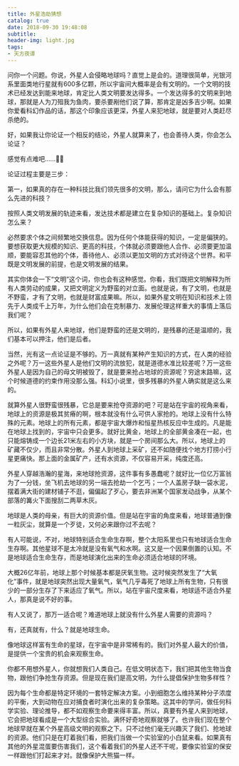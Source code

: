 ```yaml
---
title: 外星浩劫猜想
catalog: true
date: 2018-09-30 19:48:08
subtitle:
header-img: light.jpg
tags:
- 天方夜谭
---
```

问你一个问题。你说，外星人会侵略地球吗？直觉上是会的。道理很简单，光银河系里面类地行星就有600多亿颗，所以宇宙间大概率是会有文明的。一个文明的技术已经发达到能来地球，肯定比人类文明要发达得多。一个发达得多的文明来到地球，那就是人为刀殂我为鱼肉，要杀要剐他们说了算，那肯定是凶多吉少啊。如果你爱看科幻作品的话，那这个印象应该更深，外星人来犯地球，就是要对人类赶尽杀绝的。

好，如果我让你论证一个相反的结论，外星人就算来了，也会善待人类，你会怎么论证？

感觉有点难吧……🤦‍♀️

论证过程主要是三步：

第一，如果真的存在一种科技比我们领先很多的文明，那么，请问它为什么会有那么先进的科技？

按照人类文明发展的轨迹来看，发达技术都是建立在复杂知识的基础上。复杂知识怎么来？

必然要求个体之间频繁地交换信息。因为任何个体能获得的知识，一定是偏狭的。要想获取更大规模的知识、更高的科技，个体就必须要跟他人合作、必须要更加温顺，要能容忍其他的个体，善待他人、必须以更加文明的方式对待这个世界。和平既是文明发展的前提，也是文明发展的结果。

其实你体会一下“文明”这个词，你也会有这种感觉。你看，我们既把文明解释为所有人类劳动的成果，又把文明定义为野蛮的对立面。也就是说，有了文明，也就是不野蛮，才有了文明，也就是财富成果嘛。所以，如果外星文明在知识和技术上领先于人类成千上万年，为什么他们会在克制暴力、发展伦理这样重大的事情上落后我们呢？

所以，如果有外星人来地球，他们是野蛮的还是文明的，是残暴的还是温顺的，我们基本可以押注，他们是后者。

当然，光有这一点论证是不够的。万一真就有某种产生知识的方式，在人类的经验之外呢？万一这些外星人是他们文明的流放犯，就是道德水准比较差呢？万一这些外星人是因为自己的母文明被毁了，就是要来抢占地球的资源呢？穷途末路嘛，这个时候道德的约束作用没那么强。科幻小说里，很多残暴的外星人确实就是这么来的。

就算外星人很野蛮很残暴，它总是要来抢夺资源的吧？可是站在宇宙的视角来看，地球上的资源是极其贫瘠的啊，根本就没有什么可供人家抢的。地球上没有什么特殊的元素。地球上的所有元素，都是宇宙大爆炸和恒星热核反应中生成的。凡是能在地球上找到的，宇宙中只会更多。就好比黄金，地球上的全部黄金凑在一起，也只能熔铸成一个边长21米左右的小方块，就是一个房间那么大。所以，地球上的矿藏不仅少，而且非常分散。外星人到地球上采矿，还不如随便找个地方打捞小行星更痛快。那上面的金属矿产，还有水资源，不仅容易开采，纯度还高。

外星人穿越浩瀚的星海，来地球抢资源，这件事有多愚蠢呢？就好比一位亿万富翁为了一分钱，坐飞机去地球的另一端去抢劫一个乞丐；一个人盖房子缺一袋水泥，摆着满大街的建材铺子不逛，偏偏起了歹心，要去非洲某个国家发动战争，从某个部落的篝火下面搜刮二两草木灰。

地球是人类的母亲，有巨大的资源价值。但是站在宇宙的角度来看，地球普通到像一粒灰尘，就算是一个歹徒，又何必来跟你过不去呢？

有人可能说，不对，地球特别适合生命生存啊，整个太阳系里也只有地球适合生命生存啊。其他星球不是太冷就是没有氧气和水啊。这又是一个因果倒置的认知。不是地球适合生命生存，而是地球演化出来的生命必须适合地球的环境。

大概26亿年前，地球上那个时候基本都是厌氧生物。这时候突然发生了“大氧化”事件，就是地球突然出现大量氧气，氧气几乎毒死了地球上所有生物，只有很少的一部分生存了下来适应了氧气。所以，站在宇宙尺度来看，地球适不适合外星人，那真是说不好的事。

有人又说了，那万一适合呢？难道地球上就没有什么外星人需要的资源吗？

有，还真就有，什么？就是地球生命。

像地球这样富有生命的星球，在宇宙中是非常稀有的。我们对外星人最大的价值，是提供一个宝贵的机会来观察生命。

你都不用想外星人，你就想我们人类自己。在低文明状态下，我们把其他生物当食物，跟他们争抢生存资源。但是现在我们是高文明，为什么提倡保护生物多样性？

因为每个生命都是特定环境的一套特定解决方案。小到细胞怎么维持某种分子浓度的平衡，大到动物在应对捕食者时演化出来的复杂策略。这其中的学问，做任何科学实验、理论推导，都不如观察生命要来得丰富。所以，真要有外星人来到地球，它会把地球看成是一个大型综合实验。满怀好奇地观察就够了。也许我们现在整个地球早就在某个外星高级文明的观察之下。只不过他们毫无兴趣灭了我们、抢地球的资源。他们只是在盯着我们看，把我们当做一个实验室的小白鼠来看。如果真有其他的外星混蛋要伤害我们，这个看着我们的外星人还不干呢，要像实验室的保安一样跟他们打起来才对。就像保护大熊猫一样。
